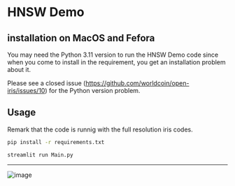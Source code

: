 # HNSW Demo

## installation on MacOS and Fefora
You may need the Python 3.11 version to run the HNSW Demo code since when you come to install </open-iris> in the requirement, you get an installation problem about it.

Please see a closed issue (https://github.com/worldcoin/open-iris/issues/10) for the Python version problem.
 
 
## Usage

Remark that the code is runnig with the full resolution iris codes.

```bash
pip install -r requirements.txt

streamlit run Main.py
```

---

![image](https://github.com/Inversed-Tech/hnsw-demo/assets/8718243/9a215daf-c9de-495f-95dd-b8d6e8a5a403)
